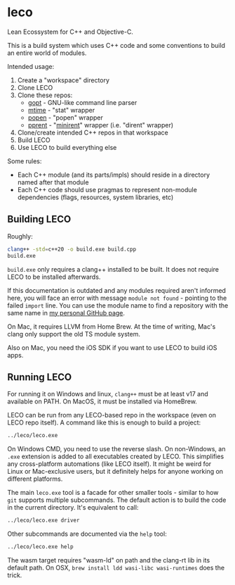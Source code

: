 # leco

Lean Ecossystem for C++ and Objective-C.

This is a build system which uses C++ code and some conventions to build an
entire world of modules.

Intended usage:
1. Create a "workspace" directory
2. Clone LECO
3. Clone these repos:
    * [gopt][gopt] - GNU-like command line parser
    * [mtime][mtime] - "stat" wrapper
    * [popen][popen] - "popen" wrapper
    * [pprent][pprent] - "[minirent][minirent]" wrapper (i.e. "dirent" wrapper)
4. Clone/create intended C++ repos in that workspace
5. Build LECO
6. Use LECO to build everything else

[gopt]: https://github.com/m4c0/gopt.git
[minirent]: https://github.com/tsoding/minirent.git
[mtime]: https://github.com/m4c0/mtime.git
[popen]: https://github.com/m4c0/popen.git
[pprent]: https://github.com/m4c0/pprent.git

Some rules:
* Each C++ module (and its parts/impls) should reside in a directory named
  after that module
* Each C++ code should use pragmas to represent non-module dependencies (flags,
  resources, system libraries, etc)

## Building LECO

Roughly:

```sh
clang++ -std=c++20 -o build.exe build.cpp
build.exe
```

`build.exe` only requires a clang++ installed to be built. It does not require
LECO to be installed afterwards.

If this documentation is outdated and any modules required aren't informed
here, you will face an error with message `module not found` - pointing to
the failed `import` line. You can use the module name to find a repository with
the same name in [my personal GitHub page][repos].

On Mac, it requires LLVM from Home Brew. At the time of writing, Mac's clang
only support the old TS module system.

Also on Mac, you need the iOS SDK if you want to use LECO to build iOS apps.

[repos]: https://github.com/m4c0?tab=repositories

## Running LECO

For running it on Windows and linux, `clang++` must be at least v17 and
available on PATH. On MacOS, it must be installed via HomeBrew.

LECO can be run from any LECO-based repo in the workspace (even on LECO repo
itself). A command like this is enough to build a project:

```sh
../leco/leco.exe
```

On Windows CMD, you need to use the reverse slash. On non-Windows, an `.exe`
extension is added to all executables created by LECO. This simplifies any
cross-platform automations (like LECO itself). It might be weird for Linux or
Mac-exclusive users, but it definitely helps for anyone working on different
platforms.

The main `leco.exe` tool is a facade for other smaller tools - similar to how
`git` supports multiple subcommands. The default action is to build the code in
the current directory. It's equivalent to call:

```sh
../leco/leco.exe driver
```

Other subcommands are documented via the `help` tool:

```sh
../leco/leco.exe help
```

The wasm target requires "wasm-ld" on path and the clang-rt lib in its default
path. On OSX, `brew install ldd wasi-libc wasi-runtimes` does the trick.

